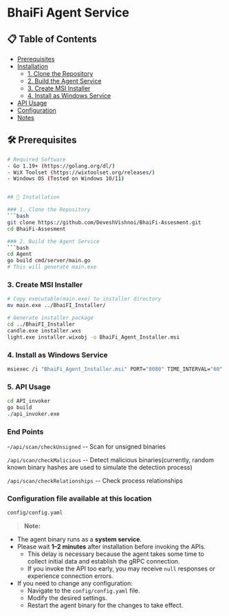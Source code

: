 # BhaiFi Agent Service

## 📋 Table of Contents
- [Prerequisites](#-prerequisites)
- [Installation](#-installation)
  - [1. Clone the Repository](#1-clone-the-repository)
  - [2. Build the Agent Service](#2-build-the-agent-service)
  - [3. Create MSI Installer](#3-create-msi-installer)
  - [4. Install as Windows Service](#4-install-as-windows-service)
- [API Usage](#-api-usage)
- [Configuration](#%EF%B8%8F-configuration)
- [Notes](#-notes)

## 🛠 Prerequisites

```bash
# Required Software
- Go 1.19+ (https://golang.org/dl/)
- WiX Toolset (https://wixtoolset.org/releases/)
- Windows OS (Tested on Windows 10/11)


## 🚀 Installation

### 1. Clone the Repository
```bash
git clone https://github.com/DeveshVishnoi/BhaiFi-Assesment.git
cd BhaiFi-Assesment

### 2. Build the Agent Service
```bash
cd Agent
go build cmd/server/main.go
# This will generate main.exe
```

### 3. Create MSI Installer
```bash
# Copy executable(main.exe) to installer directory
mv main.exe ../BhaiFI_Installer/

# Generate installer package
cd ../BhaiFI_Installer
candle.exe installer.wxs
light.exe installer.wixobj -o BhaiFi_Agent_Installer.msi
```

### 4. Install as Windows Service
```bash
msiexec /i "BhaiFi_Agent_Installer.msi" PORT="8080" TIME_INTERVAL="60"
```

### 5. API Usage
```bash
cd API_invoker
go build
./api_invoker.exe
```

### End Points

-`/api/scan/checkUnsigned` -- Scan for unsigned binaries

`/api/scan/checkMalicious` -- Detect malicious binaries(currently, random known binary hashes are used to simulate the detection process)

`/api/scan/checkRelationships` -- Check process relationships

### Configuration file available at this location

```bash
config/config.yaml
```

> **Note:**

- The agent binary runs as a **system service**.
- Please wait **1–2 minutes** after installation before invoking the APIs.
  - This delay is necessary because the agent takes some time to collect initial data and establish the gRPC connection.
  - If you invoke the API too early, you may receive `null` responses or experience connection errors.
- If you need to change any configuration:
  - Navigate to the `config/config.yaml` file.
  - Modify the desired settings.
  - Restart the agent binary for the changes to take effect.
